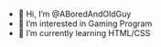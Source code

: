 - 👋 Hi, I’m @ABoredAndOldGuy
- 👀 I’m interested in Gaming Program
- 🌱 I’m currently learning HTML/CSS

<!---
ABoredAndOldGuy/ABoredAndOldGuy is a ✨ special ✨ repository because its `README.md` (this file) appears on your GitHub profile.
You can click the Preview link to take a look at your changes.
--->
